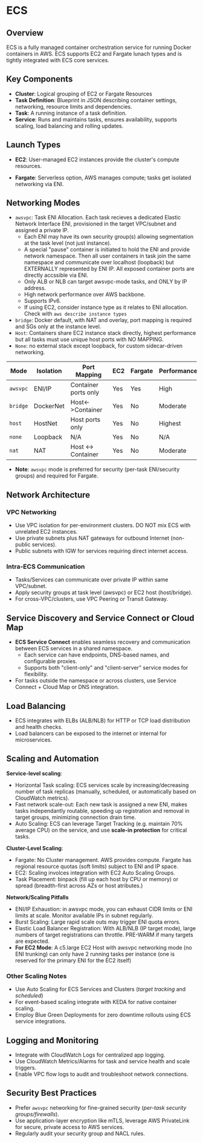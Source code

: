 # ECS

## Overview

ECS is a fully managed container orchestration service for running Docker containers in AWS. ECS supports EC2 and Fargate lunach types and is tightly integrated with ECS core services.

## Key Components

- **Cluster**: Logical grouping of EC2 or Fargate Resources
- **Task Definition**: Blueprint in JSON describing container settings, networking, resource limits and dependencies.
- **Task**: A running instance of a task definition.
- **Service**: Runs and maintains tasks, ensures availability, supports scaling, load balancing and rolling updates.

## Launch Types

- **EC2**: User-managed EC2 instances provide the cluster's compute resources.

- **Fargate**: Serverless option, AWS manages compute; tasks get isolated networking via ENI.

## Networking Modes

- `awsvpc`: Task ENI Allocation. Each task recieves a dedicated Elastic Network Interface ENI, provisioned in the target VPC/subnet and assigned a private IP.
    - Each ENI may have its own security group(s) allowing segmentation at the task level (not just instance).
    - A special "pause" container is initiated to hold the ENI and provide network namespace. Then all user containers in task join the same namespace and communicate over localhost (loopback) but EXTERNALLY represented by ENI IP. All exposed container ports are directly accssible via ENI.
    - Only ALB or NLB can target awsvpc-mode tasks, and ONLY by IP address.
    - High network performance over AWS backbone.
    - Supports IPv6.
    - If using EC2, consider instance type as it relates to ENI allocation. Check with `aws describe instance types`
- `bridge`: Docker default, with NAT and overlay, port mapping is required and SGs only at the instance level.
- `Host`: Containers share EC2 instance stack directly, highest performance but all tasks must use unique host ports with NO MAPPING.
- `None`: no external stack except loopback, for custom sidecar-driven networking.

|Mode|Isolation|Port Mapping|EC2|Fargate|Performance|OS|
|----|---------|------------|---|-------|-----------|--|
|`awsvpc`	|ENI/IP	|Container ports only |	Yes| Yes	|High	|Linux/Win|
|`bridge`	|DockerNet	|Host<->Container|	Yes|	No |	Moderate|	Linux|
|`host`	|HostNet	|Host ports only|	Yes	| No	|Highest	|Linux|
|`none`	|Loopback|	N/A	|Yes|	No	|N/A|	Linux|
|`nat`|	NAT	| Host <-> Container|	Yes	|No	|Moderate|	Windows|

- **Note**: `awsvpc` mode is preferred for security (per-task ENI/security groups) and required for Fargate.

## Network Architecture

### VPC Networking

- Use VPC isolation for per-environment clusters. DO NOT mix ECS with unrelated EC2 instances.
- Use private subnets plus NAT gateways for outbound Internet (non-public services).
- Public subnets with IGW for services requiring direct internet access.

### Intra-ECS Communication

- Tasks/Services can communicate over private IP within same VPC/subnet.
- Apply security groups at task level (awsvpc) or EC2 host (host/bridge).
- For cross-VPC/clusters, use VPC Peering or Transit Gateway.

## Service Discovery and Service Connect or Cloud Map

- **ECS Service Connect** enables seamless recovery and communication between ECS services in a shared namespace.
    - Each service can have endpoints, DNS-based names, and configurable proxies.
    - Supports both "client-only" and "client-server" service modes for flexibility.
- For tasks outside the namespace or across clusters, use Service Connect + Cloud Map or DNS integration.

## Load Balancing

- ECS integrates with ELBs (ALB/NLB) for HTTP or TCP load distribution and health checks.
- Load balancers can be exposed to the internet or internal for microservices.

## Scaling and Automation

**Service-level scaling**:
- Horizontal Task scaling: ECS services scale by increasing/decreasing number of task replicas (manually, scheduled, or automatically based on CloudWatch metrics).
- Fast network scale-out: Each new task is assigned a new ENI, makes tasks independantly routable, speeding up registration and removal in target groups, minimizing connection drain time.
- Auto Scaling: ECS can leverage Target Tracking (e.g. maintain 70% average CPU) on the service, and use **scale-in protection** for critical tasks.

**Cluster-Level Scaling**:
- Fargate: No Cluster management. AWS provides compute. Fargate has regional resource quotas (soft limits) subject to ENI and IP space.
- EC2: Scaling involces integration with EC2 Auto Scaling Groups.
- Task Placement: binpack (fill up each host by CPU or memory) or spread (breadth-first across AZs or host atributes.)

**Network/Scaling Pitfalls**
- ENI/IP Exhaustion: in awsvpc mode, you can exhaust CIDR limits or ENI limits at scale. Monitor available IPs in subnet regularly.
- Burst Scaling: Large rapid scale outs may trigger ENI quota errors.
- Elastic Load Balancer Registration: With ALB/NLB (IP target mode), large numbers of target registrations can throttle. PRE-WARM if many targets are expected.
- **For EC2 Mode**: A c5.large EC2 Host with awsvpc networking mode (no ENI trunking) can only have 2 running tasks per instance (one is reserved for the primary ENI for the EC2 itself)

### Other Scaling Notes

- Use Auto Scaling for ECS Services and Clusters (*target tracking* and *scheduled*)
- For event-based scaling integrate with KEDA for native container scaling.
- Employ Blue Green Deployments for zero downtime rollouts using ECS service integrations.

## Logging and Monitoring

- Integrate with CloudWatch Logs for centralized app logging.
- Use CloudWatch Metrics/Alarms for task and service health and scale triggers.
- Enable VPC flow logs to audit and troubleshoot network connections.

## Security Best Practices

- Prefer `awsvpc` networking for fine-grained security (*per-task security groups/firewalls*).
- Use application-layer encryption like mTLS, leverage AWS PrivateLink for secure, private access to AWS services.
- Regularly audit your security group and NACL rules.
